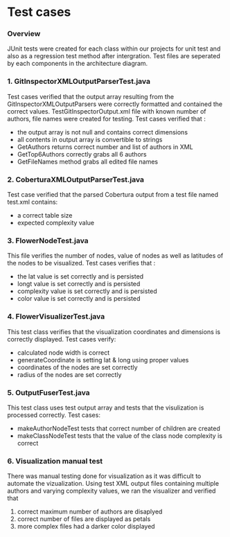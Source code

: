 # Test cases

### Overview
JUnit tests were created for each class within our projects for unit test and also as a regression test method after intergration. Test files are seperated by each components in the architecture diagram.

### 1. GitInspectorXMLOutputParserTest.java
Test cases verified that the output array resulting from the GitInspectorXMLOutputParsers were correctly formatted and contained the correct values. TestGitInspectorOutput.xml file with known number of authors, file names were created for testing. Test cases verified that :
- the output array is not null and contains correct dimensions
- all contents in output array is convertible to strings
- GetAuthors returns correct number and list of authors in XML
- GetTop6Authors correctly grabs all 6 authors 
- GetFileNames method grabs all edited file names 

### 2. CoberturaXMLOutputParserTest.java
Test case verified that the parsed Cobertura output from a test file named test.xml contains:
- a correct table size
- expected complexity value

### 3. FlowerNodeTest.java
This file verifies the number of nodes, value of nodes as well as latitudes of the nodes to be visualized. 
Test cases verifies that :
- the lat value is set correctly and is persisted
- longt value is set correctly and is persisted
- complexity value is set correctly and is persisted
- color value is set correctly and is persisted

### 4. FlowerVisualizerTest.java
This test class verifies that the visualization coordinates and dimensions is correctly displayed.
Test cases verify:
- calculated node width is correct
- generateCoordinate is setting lat & long using proper values
- coordinates of the nodes are set correctly
- radius of the nodes are set correctly

### 5. OutputFuserTest.java
This test class uses test output array and tests that the visulization is processed correctly. 
Test cases:
- makeAuthorNodeTest tests that correct number of children are created
- makeClassNodeTest tests that the value of the class node complexity is correct

### 6. Visualization manual test
There was manual testing done for visualization as it was difficult to automate the vizualization. Using test XML output files containing multiple authors and varying complexity values, we ran the visualizer and verified that
1. correct maximum number of authors are disaplyed
2. correct number of files are displayed as petals
3. more complex files had a darker color displayed 